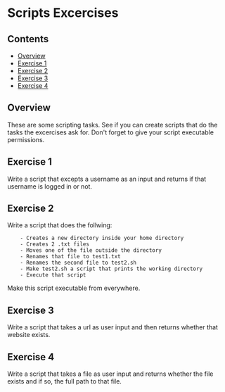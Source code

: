 # Scripts Excercises

<!--TOC_START-->
## Contents
- [Overview](#overview)
- [Exercise 1](#exercise-1)
- [Exercise 2](#exercise-2)
- [Exercise 3](#exercise-3)
- [Exercise 4](#exercise-4)

<!--TOC_END-->
## Overview
These are some scripting tasks. 
See if you can create scripts that do the tasks the excercises ask for. 
Don't forget to give your script executable permissions.

## Exercise 1
Write a script that excepts a username as an input and returns if that username is logged in or not.

## Exercise 2
Write a script that does the follwing:
```text 
    - Creates a new directory inside your home directory
    - Creates 2 .txt files
    - Moves one of the file outside the directory
    - Renames that file to test1.txt
    - Renames the second file to test2.sh
    - Make test2.sh a script that prints the working directory
    - Execute that script
```
Make this script executable from everywhere.

## Exercise 3
Write a script that takes a url as user input and then returns whether that website exists.

## Exercise 4
Write a script that takes a file as user input and returns whether the file exists and if so, the full path to that file.
